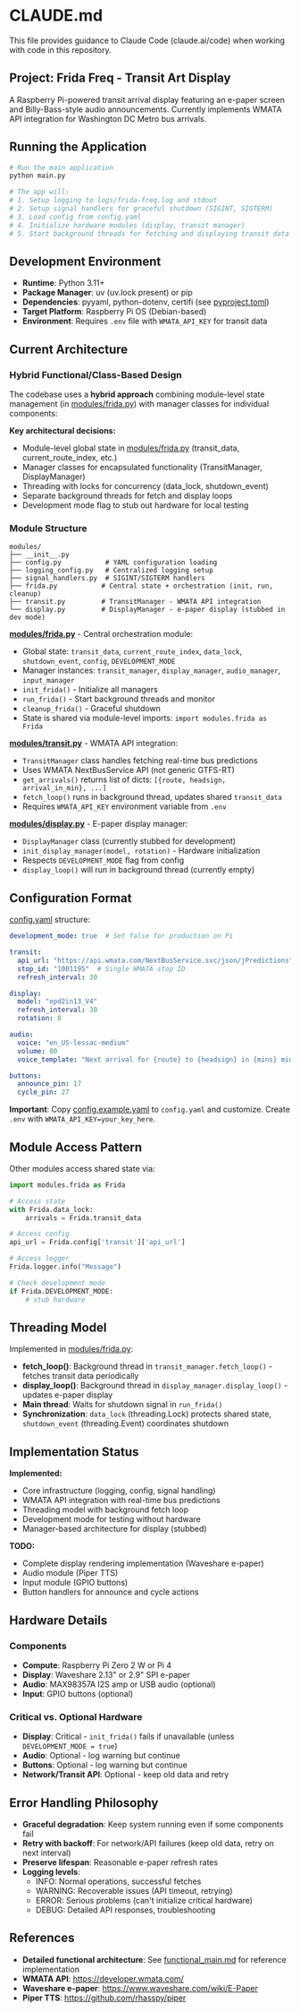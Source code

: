 # CLAUDE.md

This file provides guidance to Claude Code (claude.ai/code) when working with code in this repository.

## Project: Frida Freq - Transit Art Display

A Raspberry Pi-powered transit arrival display featuring an e-paper screen and Billy-Bass-style audio announcements. Currently implements WMATA API integration for Washington DC Metro bus arrivals.

## Running the Application

```bash
# Run the main application
python main.py

# The app will:
# 1. Setup logging to logs/frida-freq.log and stdout
# 2. Setup signal handlers for graceful shutdown (SIGINT, SIGTERM)
# 3. Load config from config.yaml
# 4. Initialize hardware modules (display, transit manager)
# 5. Start background threads for fetching and displaying transit data
```

## Development Environment

- **Runtime**: Python 3.11+
- **Package Manager**: uv (uv.lock present) or pip
- **Dependencies**: pyyaml, python-dotenv, certifi (see [pyproject.toml](pyproject.toml))
- **Target Platform**: Raspberry Pi OS (Debian-based)
- **Environment**: Requires `.env` file with `WMATA_API_KEY` for transit data

## Current Architecture

### Hybrid Functional/Class-Based Design

The codebase uses a **hybrid approach** combining module-level state management (in [modules/frida.py](modules/frida.py)) with manager classes for individual components:

**Key architectural decisions:**
- Module-level global state in [modules/frida.py](modules/frida.py) (transit_data, current_route_index, etc.)
- Manager classes for encapsulated functionality (TransitManager, DisplayManager)
- Threading with locks for concurrency (data_lock, shutdown_event)
- Separate background threads for fetch and display loops
- Development mode flag to stub out hardware for local testing

### Module Structure

```
modules/
├── __init__.py
├── config.py           # YAML configuration loading
├── logging_config.py   # Centralized logging setup
├── signal_handlers.py  # SIGINT/SIGTERM handlers
├── frida.py           # Central state + orchestration (init, run, cleanup)
├── transit.py         # TransitManager - WMATA API integration
└── display.py         # DisplayManager - e-paper display (stubbed in dev mode)
```

**[modules/frida.py](modules/frida.py)** - Central orchestration module:
- Global state: `transit_data`, `current_route_index`, `data_lock`, `shutdown_event`, `config`, `DEVELOPMENT_MODE`
- Manager instances: `transit_manager`, `display_manager`, `audio_manager`, `input_manager`
- `init_frida()` - Initialize all managers
- `run_frida()` - Start background threads and monitor
- `cleanup_frida()` - Graceful shutdown
- State is shared via module-level imports: `import modules.frida as Frida`

**[modules/transit.py](modules/transit.py)** - WMATA API integration:
- `TransitManager` class handles fetching real-time bus predictions
- Uses WMATA NextBusService API (not generic GTFS-RT)
- `get_arrivals()` returns list of dicts: `[{route, headsign, arrival_in_min}, ...]`
- `fetch_loop()` runs in background thread, updates shared `transit_data`
- Requires `WMATA_API_KEY` environment variable from `.env`

**[modules/display.py](modules/display.py)** - E-paper display manager:
- `DisplayManager` class (currently stubbed for development)
- `init_display_manager(model, rotation)` - Hardware initialization
- Respects `DEVELOPMENT_MODE` flag from config
- `display_loop()` will run in background thread (currently empty)

## Configuration Format

[config.yaml](config.yaml) structure:

```yaml
development_mode: true  # Set false for production on Pi

transit:
  api_url: "https://api.wmata.com/NextBusService.svc/json/jPredictions"
  stop_id: "1001195"  # Single WMATA stop ID
  refresh_interval: 30

display:
  model: "epd2in13_V4"
  refresh_interval: 30
  rotation: 0

audio:
  voice: "en_US-lessac-medium"
  volume: 80
  voice_template: "Next arrival for {route} to {headsign} in {mins} minutes."

buttons:
  announce_pin: 17
  cycle_pin: 27
```

**Important**: Copy [config.example.yaml](config.example.yaml) to `config.yaml` and customize. Create `.env` with `WMATA_API_KEY=your_key_here`.

## Module Access Pattern

Other modules access shared state via:
```python
import modules.frida as Frida

# Access state
with Frida.data_lock:
    arrivals = Frida.transit_data

# Access config
api_url = Frida.config['transit']['api_url']

# Access logger
Frida.logger.info("Message")

# Check development mode
if Frida.DEVELOPMENT_MODE:
    # stub hardware
```

## Threading Model

Implemented in [modules/frida.py](modules/frida.py):
- **fetch_loop()**: Background thread in `transit_manager.fetch_loop()` - fetches transit data periodically
- **display_loop()**: Background thread in `display_manager.display_loop()` - updates e-paper display
- **Main thread**: Waits for shutdown signal in `run_frida()`
- **Synchronization**: `data_lock` (threading.Lock) protects shared state, `shutdown_event` (threading.Event) coordinates shutdown

## Implementation Status

**Implemented:**
- Core infrastructure (logging, config, signal handling)
- WMATA API integration with real-time bus predictions
- Threading model with background fetch loop
- Development mode for testing without hardware
- Manager-based architecture for display (stubbed)

**TODO:**
- Complete display rendering implementation (Waveshare e-paper)
- Audio module (Piper TTS)
- Input module (GPIO buttons)
- Button handlers for announce and cycle actions

## Hardware Details

### Components
- **Compute**: Raspberry Pi Zero 2 W or Pi 4
- **Display**: Waveshare 2.13" or 2.9" SPI e-paper
- **Audio**: MAX98357A I2S amp or USB audio (optional)
- **Input**: GPIO buttons (optional)

### Critical vs. Optional Hardware
- **Display**: Critical - `init_frida()` fails if unavailable (unless `DEVELOPMENT_MODE = true`)
- **Audio**: Optional - log warning but continue
- **Buttons**: Optional - log warning but continue
- **Network/Transit API**: Optional - keep old data and retry

## Error Handling Philosophy

- **Graceful degradation**: Keep system running even if some components fail
- **Retry with backoff**: For network/API failures (keep old data, retry on next interval)
- **Preserve lifespan**: Reasonable e-paper refresh rates
- **Logging levels**:
  - INFO: Normal operations, successful fetches
  - WARNING: Recoverable issues (API timeout, retrying)
  - ERROR: Serious problems (can't initialize critical hardware)
  - DEBUG: Detailed API responses, troubleshooting

## References

- **Detailed functional architecture**: See [functional_main.md](functional_main.md) for reference implementation
- **WMATA API**: https://developer.wmata.com/
- **Waveshare e-paper**: https://www.waveshare.com/wiki/E-Paper
- **Piper TTS**: https://github.com/rhasspy/piper
